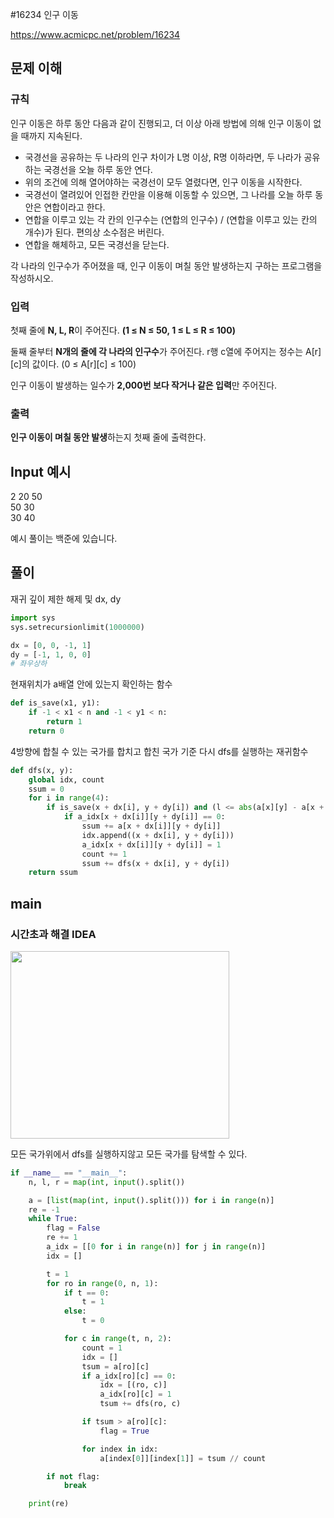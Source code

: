 #16234 인구 이동

https://www.acmicpc.net/problem/16234

## 문제 이해

### 규칙

인구 이동은 하루 동안 다음과 같이 진행되고, 더 이상 아래 방법에 의해 인구 이동이 없을 때까지 지속된다.

* 국경선을 공유하는 두 나라의 인구 차이가 L명 이상, R명 이하라면, 두 나라가 공유하는 국경선을 오늘 하루 동안 연다.
* 위의 조건에 의해 열어야하는 국경선이 모두 열렸다면, 인구 이동을 시작한다.
* 국경선이 열려있어 인접한 칸만을 이용해 이동할 수 있으면, 그 나라를 오늘 하루 동안은 연합이라고 한다.
* 연합을 이루고 있는 각 칸의 인구수는 (연합의 인구수) / (연합을 이루고 있는 칸의 개수)가 된다. 편의상 소수점은 버린다.
* 연합을 해체하고, 모든 국경선을 닫는다.

각 나라의 인구수가 주어졌을 때, 인구 이동이 며칠 동안 발생하는지 구하는 프로그램을 작성하시오.

### 입력

첫째 줄에 **N, L, R**이 주어진다. **(1 ≤ N ≤ 50, 1 ≤ L ≤ R ≤ 100)**

둘째 줄부터 **N개의 줄에 각 나라의 인구수**가 주어진다. r행 c열에 주어지는 정수는 A[r][c]의 값이다. (0 ≤ A[r][c] ≤ 100)

인구 이동이 발생하는 일수가 **2,000번 보다 작거나 같은 입력**만 주어진다.

### 출력

**인구 이동이 며칠 동안 발생**하는지 첫째 줄에 출력한다.

## Input 예시

2 20 50<br>
50 30<br>
30 40<br>

예시 풀이는 백준에 있습니다.

## 풀이 

재귀 깊이 제한 해제 및 dx, dy
```python
import sys
sys.setrecursionlimit(1000000)

dx = [0, 0, -1, 1]
dy = [-1, 1, 0, 0]
# 좌우상하
```

현재위치가 a배열 안에 있는지 확인하는 함수
```python
def is_save(x1, y1):
    if -1 < x1 < n and -1 < y1 < n:
        return 1
    return 0
```

4방향에 합칠 수 있는 국가를 합치고 합친 국가 기준 다시 dfs를 실행하는 재귀함수
```python
def dfs(x, y):
    global idx, count
    ssum = 0
    for i in range(4):
        if is_save(x + dx[i], y + dy[i]) and (l <= abs(a[x][y] - a[x + dx[i]][y + dy[i]]) <= r):
            if a_idx[x + dx[i]][y + dy[i]] == 0:
                ssum += a[x + dx[i]][y + dy[i]]
                idx.append((x + dx[i], y + dy[i]))
                a_idx[x + dx[i]][y + dy[i]] = 1
                count += 1
                ssum += dfs(x + dx[i], y + dy[i])
    return ssum
```

## main

### 시간초과 해결 IDEA

<img src="https://user-images.githubusercontent.com/51112432/126535784-42cf7d9e-cbb9-4eee-8c22-db95cd1f3f70.png" width="350" height="300"/>

모든 국가위에서 dfs를 실행하지않고 모든 국가를 탐색할 수 있다.
```python
if __name__ == "__main__":
    n, l, r = map(int, input().split())

    a = [list(map(int, input().split())) for i in range(n)]
    re = -1
    while True:
        flag = False
        re += 1
        a_idx = [[0 for i in range(n)] for j in range(n)]
        idx = []

        t = 1
        for ro in range(0, n, 1):
            if t == 0:
                t = 1
            else:
                t = 0

            for c in range(t, n, 2):
                count = 1
                idx = []
                tsum = a[ro][c]
                if a_idx[ro][c] == 0:
                    idx = [(ro, c)]
                    a_idx[ro][c] = 1
                    tsum += dfs(ro, c)

                if tsum > a[ro][c]:
                    flag = True

                for index in idx:
                    a[index[0]][index[1]] = tsum // count

        if not flag:
            break

    print(re)
```